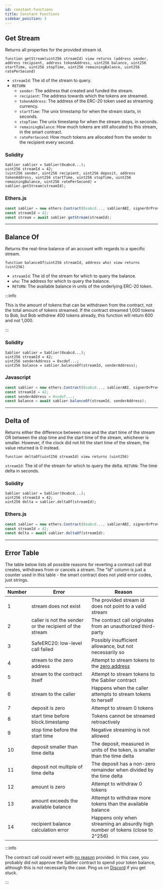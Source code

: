 ```yaml
---
id: constant-functions
title: Constant Functions
sidebar_position: 3
---
```


## Get Stream

Returns all properties for the provided stream id.

```solidity
function getStream(uint256 streamId) view returns (address sender, address recipient, address tokenAddress, uint256 balance, uint256 startTime, uint256 stopTime, uint256 remainingBalance, uint256 ratePerSecond)
```

- `streamId`: The id of the stream to query.
- `RETURN`
  - `sender`: The address that created and funded the stream.
  - `recipient`: The address towards which the tokens are streamed.
  - `tokenAddress`: The address of the ERC-20 token used as streaming currency.
  - `startTime`: The unix timestamp for when the stream starts, in seconds.
  - `stopTime`: The unix timestamp for when the stream stops, in seconds.
  - `remainingBalance`: How much tokens are still allocated to this stream, in the smart contract.
  - `ratePerSecond`: How much tokens are allocated from the sender to the recipient every second.

### Solidity

```solidity
Sablier sablier = Sablier(0xabcd...);
uint256 streamId = 42;
(uint256 sender, uint256 recipient, uint256 deposit, address tokenAddress, uint256 startTime, uint256 stopTime, uint256 remainingBalance, uint256 ratePerSecond) = sablier.getStream(streamId);
```

### Ethers.js

```javascript
const sablier = new ethers.Contract(0xabcd..., sablierABI, signerOrProvider);
const streamId = 42;
const stream = await sablier.getStream(streamId);‌
```

---

## Balance Of

Returns the real-time balance of an account with regards to a specific stream.

```solidity
function balanceOf(uint256 streamId, address who) view returns (uint256)
```

- `streamId`: The id of the stream for which to query the balance.
- `who`: The address for which to query the balance.
- `RETURN`: The available balance in units of the underlying ERC-20 token.

:::info

This is the amount of tokens that can be withdrawn from the contract, not the total amount of tokens streamed. If the
contract streamed 1,000 tokens to Bob, but Bob withdrew 400 tokens already, this function will return 600 and not 1,000.

:::

### Solidity

```solidity
Sablier sablier = Sablier(0xabcd...);
uint256 streamId = 42;
uint256 senderAddress = 0xcdef...;
uint256 balance = sablier.balanceOf(streamId, senderAddress);
```

### Javascript

```javascript
const sablier = new ethers.Contract(0xabcd..., sablierABI, signerOrProvider);
const streamId = 42;
const senderAddress = 0xcdef...;
const balance = await sablier.balanceOf(streamId, senderAddress);
```

---

## Delta of

Returns either the difference between now and the start time of the stream OR between the stop time and the start time
of the stream, whichever is smaller. However, if the clock did not hit the start time of the stream, the value returned
is 0 instead.

```solidity
function deltaOf(uint256 streamId) view returns (uint256)‌
```

`streamId`: The id of the stream for which to query the delta. `RETURN`: The time delta in seconds.

### Solidity

```solidity
Sablier sablier = Sablier(0xabcd...);
uint256 streamId = 42;
uint256 delta = sablier.deltaOf(streamId);‌
```

### Ethers.js

```javascript
const sablier = new ethers.Contract(0xabcd..., sablierABI, signerOrProvider);
const streamId = 42;
const delta = await sablier.deltaOf(streamId);
```

---

## Error Table

The table below lists all possible reasons for reverting a contract call that creates, withdraws from or cancels a
stream. The "Id" column is just a counter used in this table - the smart contract does not yield error codes, just
strings.

| Number | Error                                                   | Reason                                                                                                                  |
| ------ | ------------------------------------------------------- | ----------------------------------------------------------------------------------------------------------------------- |
| 1      | stream does not exist                                   | The provided stream id does not point to a valid stream                                                                 |
| 2      | caller is not the sender or the recipient of the stream | The contract call originates from an unauthorized third-party                                                           |
| 3      | SafeERC20: low-level call failed                        | Possibly insufficient allowance, but not necessarily so                                                                 |
| 4      | stream to the zero address                              | Attempt to stream tokens to the [zero address](https://etherscan.io/address/0x0000000000000000000000000000000000000000) |
| 5      | stream to the contract itself                           | Attempt to stream tokens to the Sablier contract                                                                        |
| 6      | stream to the caller                                    | Happens when the caller attempts to stream tokens to herself                                                            |
| 7      | deposit is zero                                         | Attempt to stream 0 tokens                                                                                              |
| 8      | start time before block.timestamp                       | Tokens cannot be streamed retroactively                                                                                 |
| 9      | stop time before the start time                         | Negative streaming is not allowed                                                                                       |
| 10     | deposit smaller than time delta                         | The deposit, measured in units of the token, is smaller than the time delta                                             |
| 11     | deposit not multiple of time delta                      | The deposit has a non-zero remainder when divided by the time delta                                                     |
| 12     | amount is zero                                          | Attempt to withdraw 0 tokens                                                                                            |
| 13     | amount exceeds the available balance                    | Attempt to withdraw more tokens than the available balance                                                              |
| 14     | recipient balance calculation error                     | Happens only when streaming an absurdly high number of tokens (close to 2^256)                                          |

:::info

The contract call could revert with [no reason](https://vmexceptionwhileprocessingtransactionrevert.com/) provided. In
this case, you probably did not approve the Sablier contract to spend your token balance, although this is not
necessarily the case. Ping us on [Discord](https://discord.sablier.com) if you get stuck.

:::
